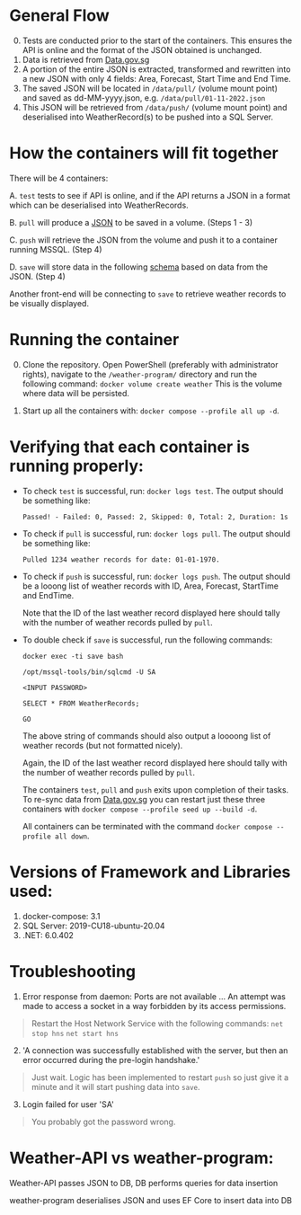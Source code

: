 # General Flow
0. Tests are conducted prior to the start of the containers. This ensures the API is online and the format of the JSON obtained is unchanged.
1. Data is retrieved from [Data.gov.sg](https://data.gov.sg/dataset/weather-forecast)
2. A portion of the entire JSON is extracted, transformed and rewritten into a new JSON with only 4 fields: Area, Forecast, Start Time and End Time.
3. The saved JSON will be located in `/data/pull/` (volume mount point) and saved as dd-MM-yyyy.json, e.g. `/data/pull/01-11-2022.json`
4. This JSON will be retrieved from `/data/push/` (volume mount point) and deserialised into WeatherRecord(s) to be pushed into a SQL Server.

# How the containers will fit together
There will be 4 containers:

A. `test` tests to see if API is online, and if the API returns a JSON in a format which can be deserialised into WeatherRecords.

B. `pull` will produce a [JSON](https://github.com/vms3-demo-purpose/weather-program/files/9934735/01-11-2022.json.txt)
to be saved in a volume. (Steps 1 - 3)

C. `push` will retrieve the JSON from the volume and push it to a container running MSSQL. (Step 4)

D. `save` will store data in the following [schema](https://github.com/vms3-demo-purpose/weather-program/files/10191628/CREATE_TABLE.sql.txt)
 based on data from the JSON. (Step 4)

Another front-end will be connecting to `save` to retrieve weather records to be visually displayed. 

# Running the container
0. Clone the repository. Open PowerShell (preferably with administrator rights), navigate to the `/weather-program/` directory and run the following command: `docker volume create weather` This is the volume where data will be persisted. 

1. Start up all the containers with: `docker compose --profile all up -d`.

# Verifying that each container is running properly:

* To check `test` is successful, run: `docker logs test`.  The output should be something like:

  `Passed! - Failed: 0, Passed: 2, Skipped: 0, Total: 2, Duration: 1s`

* To check if `pull` is successful, run: `docker logs pull`. The output should be something like:

  `Pulled 1234 weather records for date: 01-01-1970.`

* To check if `push` is successful, run: `docker logs push`. The output should be a looong list of weather records with ID, Area, Forecast, StartTime and EndTime.  
       
  Note that the ID of the last weather record displayed here should tally with the number of weather records pulled by `pull`.

* To double check if `save` is successful, run the following commands:

  `docker exec -ti save bash`

  `/opt/mssql-tools/bin/sqlcmd -U SA`

  `<INPUT PASSWORD>`

  `SELECT * FROM WeatherRecords;`

  `GO`

  The above string of commands should also output a loooong list of weather records (but not formatted nicely). 
       
  Again, the ID of the last weather record displayed here should tally with the number of weather records pulled by `pull`.
  
  The containers `test`, `pull` and `push` exits upon completion of their tasks. To re-sync data from [Data.gov.sg](https://data.gov.sg/dataset/weather-forecast) you can restart just these three containers with `docker compose --profile seed up --build -d`.
  
  All containers can be terminated with the command `docker compose --profile all down`.

# Versions of Framework and Libraries used:
1. docker-compose: 3.1
2. SQL Server: 2019-CU18-ubuntu-20.04
3. .NET: 6.0.402

# Troubleshooting
1. Error response from daemon: Ports are not available ... An attempt was made to access a socket in a way forbidden by its access permissions.

> Restart the Host Network Service with the following commands:   `net stop hns` `net start hns`

2. 'A connection was successfully established with the server, but then an error occurred during the pre-login handshake.' 

> Just wait. Logic has been implemented to restart `push` so just give it a minute and it will start pushing data into `save`.

3. Login failed for user 'SA'

> You probably got the password wrong.

# Weather-API vs weather-program:
Weather-API passes JSON to DB, DB performs queries for data insertion

weather-program deserialises JSON and uses EF Core to insert data into DB
